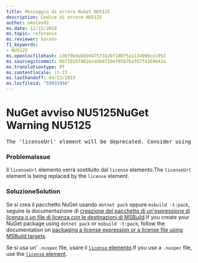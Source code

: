 ```yaml
---
title: Messaggio di errore NuGet NU5125
description: Codice di errore NU5125
author: nkolev92
ms.date: 11/15/2018
ms.topic: reference
ms.reviewer: karann
f1_keywords:
- NU5125
ms.openlocfilehash: c36f9bdabb9d47571b2bf18075a113490bce1952
ms.sourcegitcommit: 6b71926f062ecddb8729ef8567baf67fd269642a
ms.translationtype: MT
ms.contentlocale: it-IT
ms.lasthandoff: 04/22/2019
ms.locfileid: "59931956"
---
```

# <a name="nuget-warning-nu5125"></a><span data-ttu-id="ad459-103">NuGet avviso NU5125</span><span class="sxs-lookup"><span data-stu-id="ad459-103">NuGet Warning NU5125</span></span>
<pre>The 'licenseUrl' element will be deprecated. Consider using the 'license' element instead.</pre>

### <a name="issue"></a><span data-ttu-id="ad459-104">Problema</span><span class="sxs-lookup"><span data-stu-id="ad459-104">Issue</span></span>

<span data-ttu-id="ad459-105">Il `licenseUrl` elemento verrà sostituito dal `license` elemento.</span><span class="sxs-lookup"><span data-stu-id="ad459-105">The `licenseUrl` element is being replaced by the `license` element.</span></span>

### <a name="solution"></a><span data-ttu-id="ad459-106">Soluzione</span><span class="sxs-lookup"><span data-stu-id="ad459-106">Solution</span></span>

<span data-ttu-id="ad459-107">Se si crea il pacchetto NuGet usando `dotnet pack` oppure `msbuild -t:pack`, seguire la documentazione di [creazione del pacchetto di un'espressione di licenza o un file di licenza con le destinazioni di MSBuild](../msbuild-targets.md#packing-a-license-expression-or-a-license-file).</span><span class="sxs-lookup"><span data-stu-id="ad459-107">If you create your NuGet package using `dotnet pack` or `msbuild -t:pack`, follow the documentation on [packaging a license expression or a license file using MSBuild targets](../msbuild-targets.md#packing-a-license-expression-or-a-license-file).</span></span>

<span data-ttu-id="ad459-108">Se si usa un' `.nuspec` file, usare il [ `license` elemento](../nuspec.md#license).</span><span class="sxs-lookup"><span data-stu-id="ad459-108">If you use a `.nuspec` file, use the [`license` element](../nuspec.md#license).</span></span>
